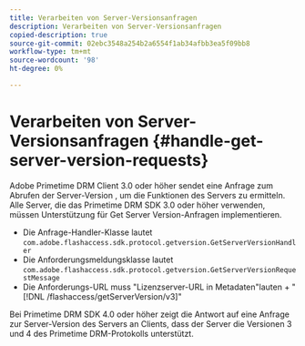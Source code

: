 ```yaml
---
title: Verarbeiten von Server-Versionsanfragen
description: Verarbeiten von Server-Versionsanfragen
copied-description: true
source-git-commit: 02ebc3548a254b2a6554f1ab34afbb3ea5f09bb8
workflow-type: tm+mt
source-wordcount: '98'
ht-degree: 0%

---
```


# Verarbeiten von Server-Versionsanfragen {#handle-get-server-version-requests}

Adobe Primetime DRM Client 3.0 oder höher sendet eine Anfrage zum Abrufen der Server-Version , um die Funktionen des Servers zu ermitteln. Alle Server, die das Primetime DRM SDK 3.0 oder höher verwenden, müssen Unterstützung für Get Server Version-Anfragen implementieren.

* Die Anfrage-Handler-Klasse lautet `com.adobe.flashaccess.sdk.protocol.getversion.GetServerVersionHandler`
* Die Anforderungsmeldungsklasse lautet `com.adobe.flashaccess.sdk.protocol.getversion.GetServerVersionRequestMessage`
* Die Anforderungs-URL muss &quot;Lizenzserver-URL in Metadaten&quot;lauten + &quot; [!DNL /flashaccess/getServerVersion/v3]&quot;

Bei Primetime DRM SDK 4.0 oder höher zeigt die Antwort auf eine Anfrage zur Server-Version des Servers an Clients, dass der Server die Versionen 3 und 4 des Primetime DRM-Protokolls unterstützt.

